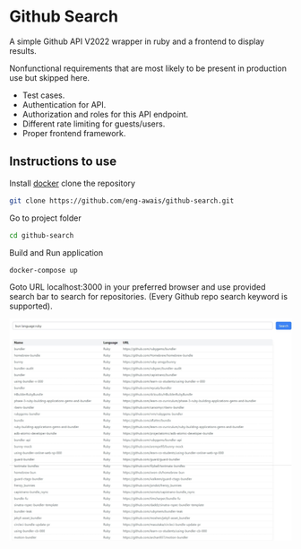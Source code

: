 
# Github Search

A simple Github API V2022 wrapper in ruby and a frontend to display results.

Nonfunctional requirements that are most likely to be present in production use but skipped here.

* Test cases.
* Authentication for API.
* Authorization and roles for this API endpoint.
* Different rate limiting for guests/users.
* Proper frontend framework.

## Instructions to use

Install [docker](https://docs.docker.com/engine/install)
clone the repository
```sh
git clone https://github.com/eng-awais/github-search.git
```
Go to project folder
```sh
cd github-search
```
Build and Run application
```sh
docker-compose up
```
Goto URL localhost:3000 in your preferred browser and use provided search bar to search for repositories. (Every Github repo search keyword is supported).

![Test Image 1](public/github-search.jpeg)
